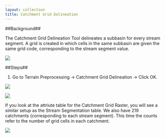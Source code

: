 ```yaml
---
layout: collection
title: Catchment Grid Delineation
---
```

##Background##

The Catchment Grid Delineation Tool delineates a subbasin for every stream segment.  A grid is created in which cells in the same subbasin are given the same grid code, corresponding to the stream segment value.

<a href="{{ site.url }}/pictures/CatGridDelineation.png"><img src="{{ site.url }}/pictures/CatGridDelineation.png"></a>

##Steps##

1. Go to Terrain Preprocessing &#8594; Catchment Grid Delineation &#8594; Click OK.

<a href="{{ site.url }}/pictures/CatGridDelineation2.png"><img src="{{ site.url }}/pictures/CatGridDelineation2.png"></a>

<a href="{{ site.url }}/pictures/CatGridDelineation3.png"><img src="{{ site.url }}/pictures/CatGridDelineation3.png"></a>

If you look at the attriute table for the Catchment Grid Raster, you will see a similar setup as the Stream Segmentation table. We also have 219 catchments (corresponding to each stream segment). This time the counts refer to the number of grid cells in each catchment.

<a href="{{ site.url }}/pictures/CatGridDelineation4.png"><img src="{{ site.url }}/pictures/CatGridDelineation4.png"></a>
